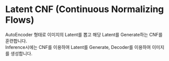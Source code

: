 # Latent CNF (Continuous Normalizing Flows)

AutoEncoder 형태로 이미지의 Latent를 뽑고 해당 Latent를 Generate하는 CNF를 훈련합니다.  
Inference시에는 CNF를 이용하여 Latent를 Generate, Decoder를 이용하여 이미지를 생성합니다.
